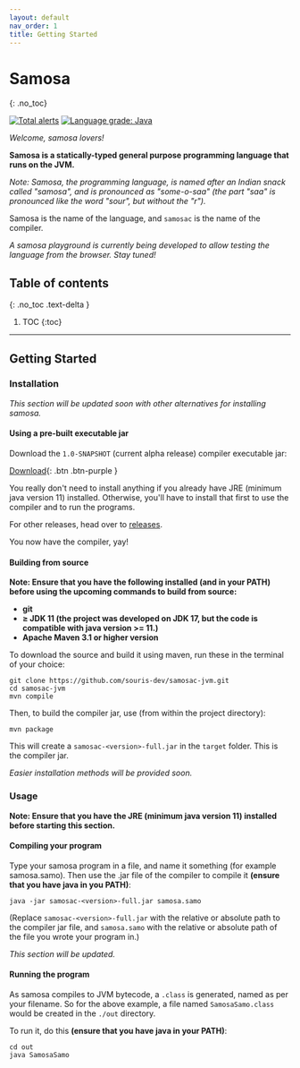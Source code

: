 ```yaml
---
layout: default
nav_order: 1
title: Getting Started
---
```


# Samosa
{: .no_toc}

[![Total alerts](https://img.shields.io/lgtm/alerts/g/souris-dev/samosac-jvm.svg?logo=lgtm&logoWidth=18)](https://lgtm.com/projects/g/souris-dev/samosac-jvm/alerts/) [![Language grade: Java](https://img.shields.io/lgtm/grade/java/g/souris-dev/samosac-jvm.svg?logo=lgtm&logoWidth=18)](https://lgtm.com/projects/g/souris-dev/samosac-jvm/context:java)

_Welcome, samosa lovers!_

**Samosa is a statically-typed general purpose programming language that runs on the JVM.**

_Note: Samosa, the programming language, is named after an Indian snack called "samosa", and is pronounced as "some-o-saa" (the part "saa" is pronounced like the word "sour", but without the "r")._

Samosa is the name of the language, and `samosac` is the name of the compiler.

_A samosa playground is currently being developed to allow testing the language from the browser. Stay tuned!_
## Table of contents
{: .no_toc .text-delta }

1. TOC
{:toc}

---
## Getting Started

### Installation

_This section will be updated soon with other alternatives for installing samosa._

#### Using a pre-built executable jar

Download the `1.0-SNAPSHOT` (current alpha release) compiler executable jar:

[Download](https://github.com/souris-dev/samosac-jvm/releases/download/v1.0.0-alpha/samosac-1.0-SNAPSHOT-full.jar){: .btn .btn-purple }

You really don't need to install anything if you already have JRE (minimum java version 11) installed. Otherwise, you'll have to install that first to use the compiler and to run the programs.

For other releases, head over to [releases](https://github.com/souris-dev/samosac-jvm/releases).

You now have the compiler, yay!

#### Building from source

**Note: Ensure that you have the following installed (and in your PATH) before using the upcoming commands to build from source:**

*   **git**
*   **≥ JDK 11 (the project was developed on JDK 17, but the code is compatible with java version >= 11.)**
*   **Apache Maven 3.1 or higher version**

To download the source and build it using maven, run these in the terminal of your choice:

```
git clone https://github.com/souris-dev/samosac-jvm.git
cd samosac-jvm
mvn compile
```
Then, to build the compiler jar, use (from within the project directory):

```
mvn package
```

This will create a `samosac-<version>-full.jar` in the `target` folder. This is the compiler jar.

_Easier installation methods will be provided soon._

### Usage

**Note: Ensure that you have the JRE (minimum java version 11) installed before starting this section.**

#### Compiling your program

Type your samosa program in a file, and name it something (for example samosa.samo). Then use the .jar file of the compiler to compile it **(ensure that you have java in you PATH)**:

```
java -jar samosac-<version>-full.jar samosa.samo
```

(Replace `samosac-<version>-full.jar` with the relative or absolute path to the compiler jar file, and `samosa.samo` with the relative or absolute path of the file you wrote your program in.)

_This section will be updated._

#### Running the program

As samosa compiles to JVM bytecode, a `.class` is generated, named as per your filename. So for the above example, a file named `SamosaSamo.class` would be created in the `./out` directory.

To run it, do this **(ensure that you have java in your PATH)**:

```
cd out
java SamosaSamo
```
